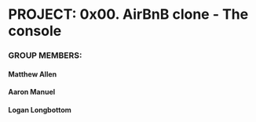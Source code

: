 # PROJECT: 0x00. AirBnB clone - The console
### GROUP MEMBERS:
#### Matthew Allen
#### Aaron Manuel
#### Logan Longbottom
